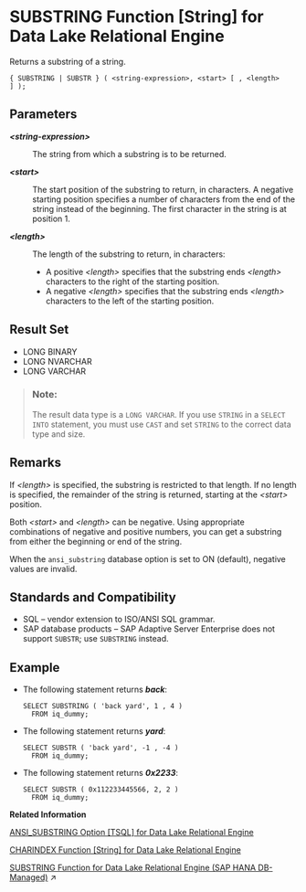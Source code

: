 <!-- loioa58787e784f21015acc5ecadf5b1a9a0 -->

# SUBSTRING Function \[String\] for Data Lake Relational Engine

Returns a substring of a string.



```
{ SUBSTRING | SUBSTR } ( <string-expression>, <start> [ , <length> ] );
```



<a name="loioa58787e784f21015acc5ecadf5b1a9a0__SUBSTRING_parm1"/>

## Parameters


<dl>
<dt><b>

*<string-expression\>*

</b></dt>
<dd>

The string from which a substring is to be returned.



</dd><dt><b>

*<start\>*

</b></dt>
<dd>

The start position of the substring to return, in characters. A negative starting position specifies a number of characters from the end of the string instead of the beginning. The first character in the string is at position 1.



</dd><dt><b>

*<length\>*

</b></dt>
<dd>

The length of the substring to return, in characters:

-   A positive *<length\>* specifies that the substring ends *<length\>* characters to the right of the starting position.
-   A negative *<length\>* specifies that the substring ends *<length\>* characters to the left of the starting position.



</dd>
</dl>



<a name="loioa58787e784f21015acc5ecadf5b1a9a0__SUBSTRING_returns1"/>

## Result Set

-   LONG BINARY
-   LONG NVARCHAR
-   LONG VARCHAR

> ### Note:  
> The result data type is a `LONG VARCHAR`. If you use `STRING` in a `SELECT INTO` statement, you must use `CAST` and set `STRING` to the correct data type and size.



<a name="loioa58787e784f21015acc5ecadf5b1a9a0__SUBSTRING_remarks1"/>

## Remarks

If *<length\>* is specified, the substring is restricted to that length. If no length is specified, the remainder of the string is returned, starting at the *<start\>* position.

Both *<start\>* and *<length\>* can be negative. Using appropriate combinations of negative and positive numbers, you can get a substring from either the beginning or end of the string.

When the `ansi_substring` database option is set to ON \(default\), negative values are invalid.



<a name="loioa58787e784f21015acc5ecadf5b1a9a0__SUBSTRING_standards1"/>

## Standards and Compatibility

-   SQL – vendor extension to ISO/ANSI SQL grammar.
-   SAP database products – SAP Adaptive Server Enterprise does not support `SUBSTR`; use `SUBSTRING` instead.



<a name="loioa58787e784f21015acc5ecadf5b1a9a0__SUBSTRING_examples1"/>

## Example

-   The following statement returns ***back***:

    ```
    SELECT SUBSTRING ( 'back yard', 1 , 4 )
      FROM iq_dummy;
    ```

-   The following statement returns ***yard***:

    ```
    SELECT SUBSTR ( 'back yard', -1 , -4 )
      FROM iq_dummy;
    ```

-   The following statement returns ***0x2233***:

    ```
    SELECT SUBSTR ( 0x112233445566, 2, 2 )
      FROM iq_dummy;
    ```


**Related Information**  


[ANSI\_SUBSTRING Option \[TSQL\] for Data Lake Relational Engine](../090-database-options/ansi-substring-option-tsql-for-data-lake-relational-engine-a62ceea.md "Controls the behavior of the SUBSTRING (SUBSTR) function when negative values are provided for the start or length parameters.")

[CHARINDEX Function \[String\] for Data Lake Relational Engine](charindex-function-string-for-data-lake-relational-engine-a53cde2.md "Returns the position of the first occurrence of a specified string in another string.")

[SUBSTRING Function for Data Lake Relational Engine (SAP HANA DB-Managed)](https://help.sap.com/viewer/a898e08b84f21015969fa437e89860c8/2023_4_QRC/en-US/f114d3543b9c48f69b269b951d549034.html "Returns a substring of a string.") :arrow_upper_right:

